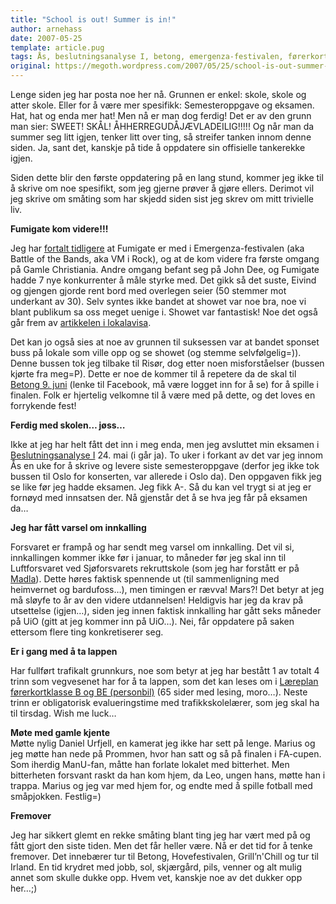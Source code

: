 ```yaml
---
title: "School is out! Summer is in!"
author: arnehass
date: 2007-05-25
template: article.pug
tags: Ås, beslutningsanalyse I, betong, emergenza-festivalen, førerkort, gamle christiania, grill'n'chill, Irland, john dee, luftforsvaret, madla, prommen, Risør, sjøforsvaret
original: https://megoth.wordpress.com/2007/05/25/school-is-out-summer-is-in/
---
```


<p>Lenge siden jeg har posta noe her nå. Grunnen er enkel: skole, skole og atter skole. Eller for å være mer spesifikk: Semesteroppgave og eksamen. Hat, hat og enda mer hat! Men nå er man dog ferdig! Det er av den grunn man sier: SWEET! SKÅL! ÅHHERREGUDÅJÆVLADEILIG!!!!! Og når man da summer seg litt igjen, tenker litt over ting, så streifer tanken innom denne siden. Ja, sant det, kanskje på tide å oppdatere sin offisielle tankerekke igjen.</p>
<p>Siden dette blir den første oppdatering på en lang stund, kommer jeg ikke til å skrive om noe spesifikt, som jeg gjerne prøver å gjøre ellers. Derimot vil jeg skrive om småting som har skjedd siden sist jeg skrev om mitt trivielle liv.</p>
<span class="more"></span>
<p><a title="fumigate" name="fumigate"></a><strong>Fumigate kom videre!!!</strong></p>
<p>Jeg har <a href="http://megoth.wordpress.com/2007/03/05/im-back/">fortalt tidligere</a> at Fumigate er med i Emergenza-festivalen (aka Battle of the Bands, aka VM i Rock), og at de kom videre fra første omgang på Gamle Christiania. Andre omgang befant seg på John Dee, og Fumigate hadde 7 nye konkurrenter å måle styrke med. Det gikk så det suste, Eivind og gjengen gjorde rent bord med overlegen seier (50 stemmer mot underkant av 30). Selv syntes ikke bandet at showet var noe bra, noe vi blant publikum sa oss meget uenige i. Showet var fantastisk! Noe det også går frem av <a href="http://www.austagderblad.no/lokale_nyheter/article2773181.ece">artikkelen i lokalavisa</a>.</p>
<p>Det kan jo også sies at noe av grunnen til suksessen var at bandet sponset buss på lokale som ville opp og se showet (og stemme selvfølgelig=)). Denne bussen tok jeg tilbake til Risør, dog etter noen misforståelser (bussen kjørte fra meg=P). Dette er noe de kommer til å repetere da de skal til <a href="http://www.facebook.com/event.php?eid=2365986187">Betong 9. juni</a> (lenke til Facebook, må være logget inn for å se) for å spille i finalen. Folk er hjertelig velkomne til å være med på dette, og det loves en forrykende fest!</p>
<p><strong>Ferdig med skolen… jøss…</strong></p>
<p>Ikke at jeg har helt fått det inn i meg enda, men jeg avsluttet min eksamen i <a href="http://www.umb.no/?avd=12&amp;visemne=BUS230&amp;language=nb&amp;deflang=1">Beslutningsanalyse I</a> 24. mai (i går ja). To uker i forkant av det var jeg innom Ås en uke for å skrive og levere siste semesteroppgave (derfor jeg ikke tok bussen til Oslo for konserten, var allerede i Oslo da). Den oppgaven fikk jeg se like før jeg hadde eksamen. Jeg fikk A-. Så du kan vel trygt si at jeg er fornøyd med innsatsen der. Nå gjenstår det å se hva jeg får på eksamen da…</p>
<p><strong>Jeg har fått varsel om innkalling</strong></p>
<p>Forsvaret er frampå og har sendt meg varsel om innkalling. Det vil si, innkallingen kommer ikke før i januar, to måneder før jeg skal inn til Luftforsvaret ved Sjøforsvarets rekruttskole (som jeg har forstått er på <a href="http://www.mil.no/sjo/knm_hh/start/">Madla</a>). Dette høres faktisk spennende ut (til sammenligning med heimvernet og bardufoss…), men timingen er rævva! Mars?! Det betyr at jeg må sløyfe to år av den videre utdannelsen! Heldigvis har jeg da krav på utsettelse (igjen…), siden jeg innen faktisk innkalling har gått seks måneder på UiO (gitt at jeg kommer inn på UiO…). Nei, får oppdatere på saken ettersom flere ting konkretiserer seg.</p>
<p><strong>Er i gang med å ta lappen</strong></p>
<p>Har fullført trafikalt grunnkurs, noe som betyr at jeg har bestått 1 av totalt 4 trinn som vegvesenet har for å ta lappen, som det kan leses om i <a href="http://www.vegvesen.no/servlet/Satellite?blobcol=urlpdf&amp;blobheader=application%2Fpdf&amp;blobkey=id&amp;blobtable=SVVvedlegg&amp;blobwhere=1162823403360&amp;ssbinary=true">Læreplan førerkortklasse B og BE (personbil)</a> (65 sider med lesing, moro…). Neste trinn er obligatorisk evalueringstime med trafikkskolelærer, som jeg skal ha til tirsdag. Wish me luck…</p>
<p><strong>Møte med gamle kjente</strong><br>
Møtte nylig Daniel Urfjell, en kamerat jeg ikke har sett på lenge. Marius og jeg møtte han nede på Prommen, hvor han satt og så på finalen i FA-cupen. Som iherdig ManU-fan, måtte han forlate lokalet med bitterhet. Men bitterheten forsvant raskt da han kom hjem, da Leo, ungen hans, møtte han i trappa. Marius og jeg var med hjem for, og endte med å spille fotball med småpjokken. Festlig=)</p>
<p><strong>Fremover </strong></p>
<p>Jeg har sikkert glemt en rekke småting blant ting jeg har vært med på og fått gjort den siste tiden. Men det får heller være. Nå er det tid for å tenke fremover. Det innebærer tur til Betong, Hovefestivalen, Grill’n'Chill og tur til Irland. En tid krydret med jobb, sol, skjærgård, pils, venner og alt mulig annet som skulle dukke opp. Hvem vet, kanskje noe av det dukker opp her…;)</p>
